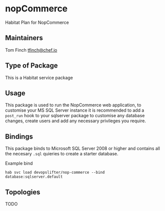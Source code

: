
# nopCommerce

Habitat Plan for NopCommerce

## Maintainers

Tom Finch tfinch@chef.io

## Type of Package

This is a Habitat service package

## Usage

This package is used to run the NopCommerce web application, to customise your MS SQL Server instance it is recommended to add a `post_run` hook to your sqlserver package to customise any database changes, create users and add any necessary privileges you require.

## Bindings

This package binds to Microsoft SQL Server 2008 or higher and contains all the necesary `.sql` quieries to create a starter database.
 
Example bind

`hab svc load devopslifter/nop-commerce --bind database:sqlserver.default`

## Topologies

TODO
